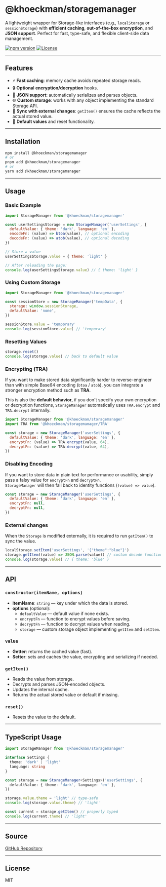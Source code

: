# @khoeckman/storagemanager

A lightweight wrapper for Storage-like interfaces (e.g., `localStorage` or `sessionStorage`) with **efficient caching**, **out-of-the-box encryption**, and **JSON support**. Perfect for fast, type-safe, and flexible client-side data management.

[![npm version](https://img.shields.io/npm/v/@khoeckman/storagemanager.svg)](https://www.npmjs.com/package/@khoeckman/storagemanager)
[![License](https://img.shields.io/npm/l/@khoeckman/storagemanager.svg)](LICENSE)

---

## Features

- ⚡ **Fast caching**: memory cache avoids repeated storage reads.
- 🔒 **Optional encryption/decryption** hooks.
- 🧩 **JSON support**: automatically serializes and parses objects.
- 🌐 **Custom storage**: works with any object implementing the standard Storage API.
- 🔄 **Sync with external changes**: `getItem()` ensures the cache reflects the actual stored value.
- 📝 **Default values** and reset functionality.

---

## Installation

```bash
npm install @khoeckman/storagemanager
# or
pnpm add @khoeckman/storagemanager
# or
yarn add @khoeckman/storagemanager
```

---

## Usage

### Basic Example

```js
import StorageManager from '@khoeckman/storagemanager'

const userSettingsStorage = new StorageManager('userSettings', {
  defaultValue: { theme: 'dark', language: 'en' },
  encodeFn: (value) => btoa(value), // optional encoding
  decodeFn: (value) => atob(value), // optional decoding
})

// Store a value
userSettingsStorage.value = { theme: 'light' }

// After reloading the page:
console.log(userSettingsStorage.value) // { theme: 'light' }
```

### Using Custom Storage

```js
import StorageManager from '@khoeckman/storagemanager'

const sessionStore = new StorageManager('tempData', {
  storage: window.sessionStorage,
  defaultValue: 'none',
})

sessionStore.value = 'temporary'
console.log(sessionStore.value) // 'temporary'
```

### Resetting Values

```js
storage.reset()
console.log(storage.value) // back to default value
```

### Encrypting (TRA)

If you want to make stored data significantly harder to reverse-engineer than with simple Base64 encoding (`btoa` / `atob`), you can integrate a stronger encryption method such as **TRA**.

This is also the **default behavior**, if you don't specify your own encryption or decryption functions, `StorageManager` automatically uses `TRA.encrypt` and `TRA.decrypt` internally.

```js
import StorageManager from '@khoeckman/storagemanager'
import TRA from '@khoeckman/storagemanager/TRA'

const storage = new StorageManager('userSettings', {
  defaultValue: { theme: 'dark', language: 'en' },
  encryptFn: (value) => TRA.encrypt(value, 64),
  decryptFn: (value) => TRA.decrypt(value, 64),
})
```

### Disabling Encoding

If you want to store data in plain text for performance or usability, simply pass a falsy value for `encryptFn` and `decryptFn`.  
`StorageManager` will then fall back to identity functions (`(value) => value`).

```js
const storage = new StorageManager('userSettings', {
  defaultValue: { theme: 'dark', language: 'en' },
  encryptFn: null,
  decryptFn: null,
})
```

### External changes

When the `Storage` is modified externally, it is required to run `getItem()` to sync the value.

```js
localStorage.setItem('userSettings', '{"theme":"blue"}')
storage.getItem((value) => JSON.parse(value)) // custom decode function
console.log(storage.value) // { theme: 'blue' }
```

---

## API

### `constructor(itemName, options)`

- **itemName**: `string` — key under which the data is stored.
- **options** (optional):
  - `defaultValue` — default value if none exists.
  - `encryptFn` — function to encrypt values before saving.
  - `decryptFn` — function to decrypt values when reading.
  - `storage` — custom storage object implementing `getItem` and `setItem`.

### `value`

- **Getter**: returns the cached value (fast).
- **Setter**: sets and caches the value, encrypting and serializing if needed.

### `getItem()`

- Reads the value from storage.
- Decrypts and parses JSON-encoded objects.
- Updates the internal cache.
- Returns the actual stored value or default if missing.

### `reset()`

- Resets the value to the default.

---

## TypeScript Usage

```ts
import StorageManager from '@khoeckman/storagemanager'

interface Settings {
  theme: 'dark' | 'light'
  language: string
}

const storage = new StorageManager<Settings>('userSettings', {
  defaultValue: { theme: 'dark', language: 'en' },
})

storage.value.theme = 'light' // type-safe
console.log(storage.value.theme) // 'light'

const current = storage.getItem() // properly typed
console.log(current.theme) // 'light'
```

---

## Source

[GitHub Repository](https://github.com/Khoeckman/StorageManager)

---

## License

MIT
